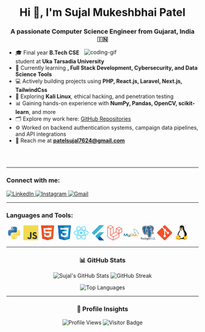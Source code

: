 <h1 align="center">Hi 👋, I'm Sujal Mukeshbhai Patel</h1>
<h3 align="center">A passionate Computer Science Engineer from Gujarat, India 🇮🇳</h3>

<img src="https://media.giphy.com/media/K5kfQExKk731K/giphy.gif" width="300px" align="right" alt="coding-gif">

- 🎓 Final year **B.Tech CSE** student at **Uka Tarsadia University**
- 🌱 Currently learning **, Full Stack Development, Cybersecurity, and Data Science Tools**
- 💻 Actively building projects using **PHP, React.js, Laravel, Next.js, TailwindCss**
- 🔐 Exploring **Kali Linux**, ethical hacking, and penetration testing
- 📊 Gaining hands-on experience with **NumPy, Pandas, OpenCV, scikit-learn**, and more
- 🗂️ Explore my work here: [GitHub Repositories](https://github.com/SujalPatel17?tab=repositories)
- ⚙️ Worked on backend authentication systems, campaign data pipelines, and API integrations
- 📧 Reach me at **patelsujal7624@gmail.com**

<br/> <!-- This adds a visible vertical gap -->
<br/> <!-- This adds a visible vertical gap -->



---

<h3 align="left">Connect with me:</h3>
<p align="left">
  <a href="https://linkedin.com/in/sujal-mukeshbhai-patel" target="_blank">
    <img src="https://raw.githubusercontent.com/rahuldkjain/github-profile-readme-generator/master/src/images/icons/Social/linked-in-alt.svg" alt="LinkedIn" height="30" width="40" />
  </a>
  <a href="https://www.instagram.com/sujal._.17/" target="_blank">
    <img src="https://raw.githubusercontent.com/rahuldkjain/github-profile-readme-generator/master/src/images/icons/Social/instagram.svg" alt="Instagram" height="30" width="40" />
  </a>
  <a href="mailto:patelsuj7624@gmail.com" target="_blank">
    <img src="https://cdn-icons-png.flaticon.com/512/281/281769.png" alt="Gmail" height="30" width="40" />
  </a>
</p>

---

<h3 align="left">Languages and Tools:</h3>
<p align="left">
  <img src="https://raw.githubusercontent.com/devicons/devicon/master/icons/python/python-original.svg" alt="Python" width="40" height="40"/>
  <img src="https://raw.githubusercontent.com/devicons/devicon/master/icons/javascript/javascript-original.svg" alt="JavaScript" width="40" height="40"/>
  <img src="https://raw.githubusercontent.com/devicons/devicon/master/icons/html5/html5-original.svg" alt="HTML5" width="40" height="40"/>
  <img src="https://raw.githubusercontent.com/devicons/devicon/master/icons/css3/css3-original.svg" alt="CSS3" width="40" height="40"/>
  <img src="https://raw.githubusercontent.com/devicons/devicon/master/icons/react/react-original.svg" alt="React.js" width="40" height="40"/>
  <img src="https://raw.githubusercontent.com/devicons/devicon/master/icons/flutter/flutter-original.svg" alt="Flutter" width="40" height="40"/>
  <img src="https://raw.githubusercontent.com/devicons/devicon/master/icons/laravel/laravel-original.svg" alt="Laravel" width="40" height="40"/>
  <img src="https://raw.githubusercontent.com/devicons/devicon/master/icons/mysql/mysql-original-wordmark.svg" alt="MySQL" width="40" height="40"/>
  <img src="https://raw.githubusercontent.com/devicons/devicon/master/icons/postgresql/postgresql-original-wordmark.svg" alt="PostgreSQL" width="40" height="40"/>
  <img src="https://raw.githubusercontent.com/devicons/devicon/master/icons/git/git-original.svg" alt="Git" width="40" height="40"/>
  <img src="https://raw.githubusercontent.com/devicons/devicon/master/icons/linux/linux-original.svg" alt="Linux" width="40" height="40"/>
</p>

---

<h3 align="center">📊 GitHub Stats</h3>

<p align="center">
  <img src="https://github-readme-stats.vercel.app/api?username=SujalPatel17&show_icons=true&theme=default" alt="Sujal's GitHub Stats" width="49%"/>
  <img src="https://github-readme-streak-stats.herokuapp.com/?user=SujalPatel17&theme=default" alt="GitHub Streak" width="49%"/>
</p>

<p align="center">
  <img src="https://github-readme-stats.vercel.app/api/top-langs/?username=SujalPatel17&layout=compact&theme=default" alt="Top Languages" width="40%"/>
</p>

---

<h3 align="center">🎯 Profile Insights</h3>
<p align="center">
  <img src="https://komarev.com/ghpvc/?username=SujalPatel17&label=Profile%20views&color=0e75b6&style=flat" alt="Profile Views" />
  <img src="https://visitor-badge.laobi.icu/badge?page_id=SujalPatel17.SujalPatel17" alt="Visitor Badge" />
</p>
